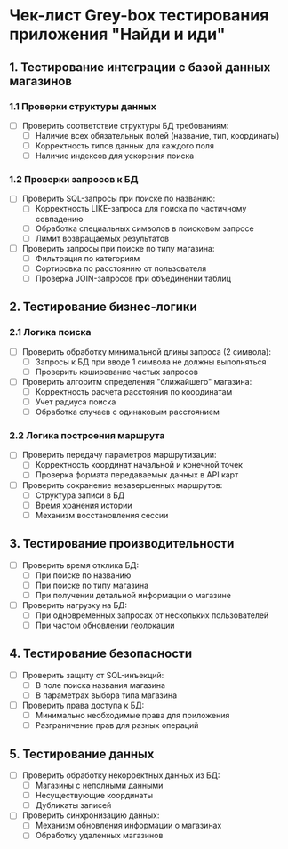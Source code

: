 # Чек-лист Grey-box тестирования приложения "Найди и иди"

## 1. Тестирование интеграции с базой данных магазинов

### 1.1 Проверки структуры данных
- [ ] Проверить соответствие структуры БД требованиям:
  - [ ] Наличие всех обязательных полей (название, тип, координаты)
  - [ ] Корректность типов данных для каждого поля
  - [ ] Наличие индексов для ускорения поиска

### 1.2 Проверки запросов к БД
- [ ] Проверить SQL-запросы при поиске по названию:
  - [ ] Корректность LIKE-запроса для поиска по частичному совпадению
  - [ ] Обработка специальных символов в поисковом запросе
  - [ ] Лимит возвращаемых результатов

- [ ] Проверить запросы при поиске по типу магазина:
  - [ ] Фильтрация по категориям
  - [ ] Сортировка по расстоянию от пользователя
  - [ ] Проверка JOIN-запросов при объединении таблиц

## 2. Тестирование бизнес-логики

### 2.1 Логика поиска
- [ ] Проверить обработку минимальной длины запроса (2 символа):
  - [ ] Запросы к БД при вводе 1 символа не должны выполняться
  - [ ] Проверить кэширование частых запросов

- [ ] Проверить алгоритм определения "ближайшего" магазина:
  - [ ] Корректность расчета расстояния по координатам
  - [ ] Учет радиуса поиска
  - [ ] Обработка случаев с одинаковым расстоянием

### 2.2 Логика построения маршрута
- [ ] Проверить передачу параметров маршрутизации:
  - [ ] Корректность координат начальной и конечной точек
  - [ ] Проверка формата передаваемых данных в API карт

- [ ] Проверить сохранение незавершенных маршрутов:
  - [ ] Структура записи в БД
  - [ ] Время хранения истории
  - [ ] Механизм восстановления сессии

## 3. Тестирование производительности

- [ ] Проверить время отклика БД:
  - [ ] При поиске по названию
  - [ ] При поиске по типу магазина
  - [ ] При получении детальной информации о магазине

- [ ] Проверить нагрузку на БД:
  - [ ] При одновременных запросах от нескольких пользователей
  - [ ] При частом обновлении геолокации

## 4. Тестирование безопасности

- [ ] Проверить защиту от SQL-инъекций:
  - [ ] В поле поиска названия магазина
  - [ ] В параметрах выбора типа магазина

- [ ] Проверить права доступа к БД:
  - [ ] Минимально необходимые права для приложения
  - [ ] Разграничение прав для разных операций

## 5. Тестирование данных

- [ ] Проверить обработку некорректных данных из БД:
  - [ ] Магазины с неполными данными
  - [ ] Несуществующие координаты
  - [ ] Дубликаты записей

- [ ] Проверить синхронизацию данных:
  - [ ] Механизм обновления информации о магазинах
  - [ ] Обработку удаленных магазинов